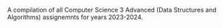 A compilation of all Computer Science 3 Advanced (Data Structures and Algorithms) assignemnts for years 2023-2024.
